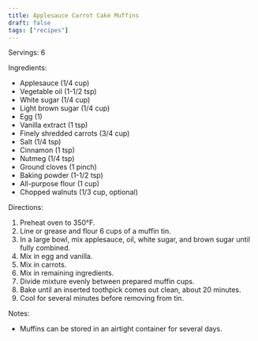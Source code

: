```yaml
---
title: Applesauce Carrot Cake Muffins
draft: false
tags: ["recipes"]
---
```


Servings: 6

Ingredients:
- Applesauce (1/4 cup)
- Vegetable oil (1-1/2 tsp)
- White sugar (1/4 cup)
- Light brown sugar (1/4 cup)
- Egg (1)
- Vanilla extract (1 tsp)
- Finely shredded carrots (3/4 cup)
- Salt (1/4 tsp)
- Cinnamon (1 tsp)
- Nutmeg (1/4 tsp)
- Ground cloves (1 pinch)
- Baking powder (1-1/2 tsp)
- All-purpose flour (1 cup)
- Chopped walnuts (1/3 cup, optional)

Directions:
1) Preheat oven to 350°F.
2) Line or grease and flour 6 cups of a muffin tin.
3) In a large bowl, mix applesauce, oil, white sugar, and brown sugar until fully combined.
4) Mix in egg and vanilla.
5) Mix in carrots.
6) Mix in remaining ingredients.
7) Divide mixture evenly between prepared muffin cups.
8) Bake until an inserted toothpick comes out clean, about 20 minutes.
9) Cool for several minutes before removing from tin.

Notes:
- Muffins can be stored in an airtight container for several days.
